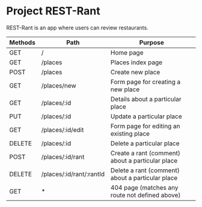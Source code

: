 # Project REST-Rant

REST-Rant is an app where users can review restaurants.

| Methods  | Path                     | Purpose                                          |
|----------|--------------------------|--------------------------------------------------|
| GET      |  /                       |                     Home page                    |
| GET      | /places                  |                 Places index page                |
| POST     | /places                  |                 Create new place                 |
| GET      |        /places/new       | Form page for creating a new place               |
| GET      | /places/:id              | Details about a particular place                 |
| PUT      | /places/:id              |             Update a particular place            |
| GET      |     /places/:id/edit     | Form page for editing an existing place          |
| DELETE   | /places/:id              | Delete a particular place                        |
| POST     | /places/:id/rant         | Create a rant (comment) about a particular place |
| DELETE   | /places/:id/rant/:rantId | Delete a rant (comment) about a particular place |
| GET      | *                        | 404 page (matches any route not defined above)   |